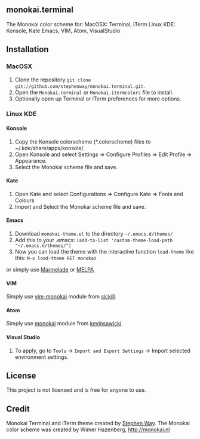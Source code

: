 monokai.terminal
----------------

The Monokai color scheme for:
MacOSX: Terminal, iTerm
Linux KDE: Konsole, Kate
Emacs, VIM, Atom, VisualStudio


## Installation

### MacOSX

1. Clone the repository `git clone git://github.com/stephenway/monokai.terminal.git`.
2. Open the `Monokai.terminal` or `Monokai.itermcolors` file to install.
3. Optionally open up Terminal or iTerm  preferences for more options.

### Linux KDE

#### Konsole

1. Copy the Konsole colorscheme (*.colorscheme) files to ~/.kde/share/apps/konsole/.
2. Open Konsole and select Settings => Configure Profiles => Edit Profile => Appearance.
3. Select the Monokai scheme file and save.

#### Kate

1. Open Kate and select Configurations => Configure Kate => Fonts and Colours
2. Import and Select the Monokai scheme file and save.

#### Emacs

1. Download `monokai-theme.el` to the directory `~/.emacs.d/themes/`
2. Add this to your .emacs: `(add-to-list 'custom-theme-load-path "~/.emacs.d/themes/")`
3. Now you can load the theme with the interactive function `load-theme` like this: `M-x load-theme RET monokai`

or simply use [Marmelade](http://marmalade-repo.org/) or [MELPA](http://melpa.milkbox.net/)

#### VIM

Simply use [vim-monokai](https://github.com/sickill/vim-monokai) module from [sickill](https://github.com/sickill).

#### Atom

Simply use [monokai](https://github.com/kevinsawicki/monokai) module from [kevinsawicki](https://github.com/kevinsawicki).

#### Visual Studio

1. To apply, go to `Tools` -> `Import and Export Settings` -> Import selected environment settings.

## License

This project is not licensed and is free for anyone to use.

## Credit

Monokai Terminal and iTerm theme created by [Stephen Way](https://github.com/stephenway).
The Monokai color scheme was created by Wimer Hazenberg, http://monokai.nl


